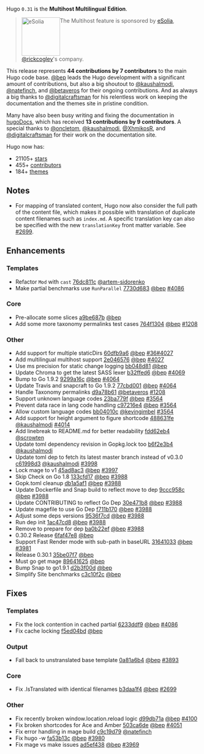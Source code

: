 Hugo `0.31` is the **Multihost Multilingual Edition**.

> <img src="https://esolia.com/img/eSolia-Logo-Flat-2015.svg" alt="eSolia" width="100px" align="top" />The Multihost feature  is sponsored by [eSolia](https://esolia.com/), [@rickcogley](https://github.com/rickcogley)'s company.

This release represents **44 contributions by 7 contributors** to the main Hugo code base.
[@bep](https://github.com/bep) leads the Hugo development with a significant amount of contributions, but also a big shoutout to [@kaushalmodi](https://github.com/kaushalmodi), [@natefinch](https://github.com/natefinch), and [@betaveros](https://github.com/betaveros) for their ongoing contributions.
And as always a big thanks to [@digitalcraftsman](https://github.com/digitalcraftsman) for his relentless work on keeping the documentation and the themes site in pristine condition.

Many have also been busy writing and fixing the documentation in [hugoDocs](https://github.com/gohugoio/hugoDocs), 
which has received **13 contributions by 9 contributors**. A special thanks to [@oncletom](https://github.com/oncletom), [@kaushalmodi](https://github.com/kaushalmodi), [@XhmikosR](https://github.com/XhmikosR), and [@digitalcraftsman](https://github.com/digitalcraftsman) for their work on the documentation site.


Hugo now has:

* 21105+ [stars](https://github.com/gohugoio/hugo/stargazers)
* 455+ [contributors](https://github.com/gohugoio/hugo/graphs/contributors)
* 184+ [themes](http://themes.gohugo.io/)

## Notes

* For mapping of translated content, Hugo now also consider the full path of the content file, which makes it possible with translation of duplicate content filenames such as `index.md`. A specific translation key can also be specified with the new `translationKey` front matter variable. See [#2699](https://github.com/gohugoio/hugo/issues/2699).


## Enhancements

### Templates

* Refactor `Mod` with `cast` [76dc811c](https://github.com/gohugoio/hugo/commit/76dc811c6539b2ed8b4d3b22693e5088b9f6ecfe) [@artem-sidorenko](https://github.com/artem-sidorenko) 
* Make partial benchmarks use `RunParallel` [7730d683](https://github.com/gohugoio/hugo/commit/7730d683e8b030c64c5f986b8166c8e65b777ab3) [@bep](https://github.com/bep) [#4086](https://github.com/gohugoio/hugo/issues/4086)


### Core

* Pre-allocate some slices [a9be687b](https://github.com/gohugoio/hugo/commit/a9be687b81df01c7343f78f0d3760042f467baa4) [@bep](https://github.com/bep) 
* Add some more taxonomy permalinks test cases [764f1304](https://github.com/gohugoio/hugo/commit/764f1304e1383ae03c2eb07cf599774700816465) [@bep](https://github.com/bep) [#1208](https://github.com/gohugoio/hugo/issues/1208)

### Other

* Add support for multiple staticDirs [60dfb9a6](https://github.com/gohugoio/hugo/commit/60dfb9a6e076200ab3ca3fd30e34bb3c14e0a893) [@bep](https://github.com/bep) [#36](https://github.com/gohugoio/hugo/issues/36)[#4027](https://github.com/gohugoio/hugo/issues/4027)
* Add multilingual multihost support [2e046576](https://github.com/gohugoio/hugo/commit/2e0465764b5dacc511b977b1c9aa07324ad0ee9c) [@bep](https://github.com/bep) [#4027](https://github.com/gohugoio/hugo/issues/4027)
* Use ms precision for static change logging [bb048d81](https://github.com/gohugoio/hugo/commit/bb048d811d3977adb10656335cd339cd8c945a25) [@bep](https://github.com/bep) 
* Update Chroma to get the latest SASS lexer [b32ffed6](https://github.com/gohugoio/hugo/commit/b32ffed6abc67646cad89e163846f3ffef29cec8) [@bep](https://github.com/bep) [#4069](https://github.com/gohugoio/hugo/issues/4069)
* Bump to Go 1.9.2 [9299a16c](https://github.com/gohugoio/hugo/commit/9299a16c9952a284d3ac3f31d2662f1812f77768) [@bep](https://github.com/bep) [#4064](https://github.com/gohugoio/hugo/issues/4064)
* Update Travis and snapcraft to Go 1.9.2 [77cbd001](https://github.com/gohugoio/hugo/commit/77cbd001ff6b2e0aaa48566ef2af49ca68e19af9) [@bep](https://github.com/bep) [#4064](https://github.com/gohugoio/hugo/issues/4064)
* Handle Taxonomy permalinks [d9a78b61](https://github.com/gohugoio/hugo/commit/d9a78b61adefe8e1803529f4774185874af85148) [@betaveros](https://github.com/betaveros) [#1208](https://github.com/gohugoio/hugo/issues/1208)
* Support unknown language codes [23ba779f](https://github.com/gohugoio/hugo/commit/23ba779fab90ce45cddd68b4f49a2515ce6d4878) [@bep](https://github.com/bep) [#3564](https://github.com/gohugoio/hugo/issues/3564)
* Prevent data race in lang code handling [c97216e4](https://github.com/gohugoio/hugo/commit/c97216e4f0f3021b12cd3803e512393be569c886) [@bep](https://github.com/bep) [#3564](https://github.com/gohugoio/hugo/issues/3564)
* Allow custom language codes [bb04010c](https://github.com/gohugoio/hugo/commit/bb04010cbfd92837685f98c3e0f5362ba00ce487) [@kevingimbel](https://github.com/kevingimbel) [#3564](https://github.com/gohugoio/hugo/issues/3564)
* Add support for height argument to figure shortcode [488631fe](https://github.com/gohugoio/hugo/commit/488631fe0abc3667355345c7eb98ba7a2204deb5) [@kaushalmodi](https://github.com/kaushalmodi) [#4014](https://github.com/gohugoio/hugo/issues/4014)
* Add linebreak to README.md for better readability [fdd62eb4](https://github.com/gohugoio/hugo/commit/fdd62eb4c3dab9229ae4b7aeae45832961f6e168) [@scrowten](https://github.com/scrowten) 
* Update toml dependency revision in Gopkg.lock too [b6f2e3b4](https://github.com/gohugoio/hugo/commit/b6f2e3b4382de83479bfcf91321b7ee3a758b141) [@kaushalmodi](https://github.com/kaushalmodi) 
* Update toml dep to fetch its latest master branch instead of v0.3.0 [c61998d3](https://github.com/gohugoio/hugo/commit/c61998d3ac2e9c2756ba72d2e7381638cbe01a1f) [@kaushalmodi](https://github.com/kaushalmodi) [#3998](https://github.com/gohugoio/hugo/issues/3998)
* Lock mage to v1 [45ad8ac3](https://github.com/gohugoio/hugo/commit/45ad8ac381ab71aec6f62bc0842934b8bdecd9d7) [@bep](https://github.com/bep) [#3997](https://github.com/gohugoio/hugo/issues/3997)
* Skip Check on Go 1.8 [133cfd17](https://github.com/gohugoio/hugo/commit/133cfd1710f2558b93444e0b3866010b5fba21c7) [@bep](https://github.com/bep) [#3988](https://github.com/gohugoio/hugo/issues/3988)
* Gopk.toml cleanup [db1a5af1](https://github.com/gohugoio/hugo/commit/db1a5af15db75dbdf64697c5c31d919bac3acc41) [@bep](https://github.com/bep) [#3988](https://github.com/gohugoio/hugo/issues/3988)
* Update Dockerfile and Snap build to reflect move to dep [9ccc958c](https://github.com/gohugoio/hugo/commit/9ccc958ce7d563fe344c310da37284548ac3a70a) [@bep](https://github.com/bep) [#3988](https://github.com/gohugoio/hugo/issues/3988)
* Update CONTRIBUTING to reflect Go Dep [30e471b8](https://github.com/gohugoio/hugo/commit/30e471b8c66f43b2505ba4a303b5cacb4a5f3af3) [@bep](https://github.com/bep) [#3988](https://github.com/gohugoio/hugo/issues/3988)
* Update magefile to use Go Dep [f711b170](https://github.com/gohugoio/hugo/commit/f711b170e4bb286ffa544dfdb48cff4e8f74497f) [@bep](https://github.com/bep) [#3988](https://github.com/gohugoio/hugo/issues/3988)
* Adjust some deps versions [9536f7cd](https://github.com/gohugoio/hugo/commit/9536f7cd05c745cff51d23de696d92c3ae4bcfa9) [@bep](https://github.com/bep) [#3988](https://github.com/gohugoio/hugo/issues/3988)
* Run dep init [1ac47cd8](https://github.com/gohugoio/hugo/commit/1ac47cd88a52e9789c2ab2c72aa8c50ad3a828c3) [@bep](https://github.com/bep) [#3988](https://github.com/gohugoio/hugo/issues/3988)
* Remove to prepare for dep [ba0b22ef](https://github.com/gohugoio/hugo/commit/ba0b22ef4491fa70b9f4fc9b091a5192a7eed59f) [@bep](https://github.com/bep) [#3988](https://github.com/gohugoio/hugo/issues/3988)
* 0.30.2 Release [6faf47e8](https://github.com/gohugoio/hugo/commit/6faf47e8ddf7b2922ddfcaf13b2ad0cedd1edfec) [@bep](https://github.com/bep) 
* Support Fast Render mode with sub-path in baseURL [31641033](https://github.com/gohugoio/hugo/commit/3164103310fbca1211cfa9ce4a5eb7437854b6ad) [@bep](https://github.com/bep) [#3981](https://github.com/gohugoio/hugo/issues/3981)
* Release 0.30.1 [35be07f7](https://github.com/gohugoio/hugo/commit/35be07f7c88f1a263500bcaf1a4ef8ef4dffaf9a) [@bep](https://github.com/bep) 
* Must go get mage [89641625](https://github.com/gohugoio/hugo/commit/89641625732bf811079aa2f039720922b9548f96) [@bep](https://github.com/bep) 
* Bump Snap to go1.9.1 [d2b3f00d](https://github.com/gohugoio/hugo/commit/d2b3f00df7cd601b0eed35d2594e016108765456) [@bep](https://github.com/bep) 
* Simplify Site benchmarks [c3c10f2c](https://github.com/gohugoio/hugo/commit/c3c10f2c7ce4ee11186f51161943efc8b37a28c9) [@bep](https://github.com/bep) 

## Fixes

### Templates

* Fix the lock contention in cached partial [6233ddf9](https://github.com/gohugoio/hugo/commit/6233ddf9d19b51f69c0c4a796d88732d1700e585) [@bep](https://github.com/bep) [#4086](https://github.com/gohugoio/hugo/issues/4086)
* Fix cache locking [f5ed04bd](https://github.com/gohugoio/hugo/commit/f5ed04bd4a2ba1a62482b381470f04aad98375f5) [@bep](https://github.com/bep) 

### Output

* Fall back to unstranslated base template [0a81a6b4](https://github.com/gohugoio/hugo/commit/0a81a6b4bae3de53aa9c179b855c671a2d30eec7) [@bep](https://github.com/bep) [#3893](https://github.com/gohugoio/hugo/issues/3893)

### Core

* Fix .IsTranslated  with identical filenames [b3daa1f4](https://github.com/gohugoio/hugo/commit/b3daa1f4bf1b84bcc5da028257ba609be74e3ecc) [@bep](https://github.com/bep) [#2699](https://github.com/gohugoio/hugo/issues/2699)

### Other

* Fix recently broken window.location.reload logic [d99db71a](https://github.com/gohugoio/hugo/commit/d99db71ab5a90246dce729ca802e4cd88b01ba3c) [@bep](https://github.com/bep) [#4100](https://github.com/gohugoio/hugo/issues/4100)
* Fix broken shortcodes for Ace and Amber [503ca6de](https://github.com/gohugoio/hugo/commit/503ca6de6ceb0b4af533f9efeff917d6f3871278) [@bep](https://github.com/bep) [#4051](https://github.com/gohugoio/hugo/issues/4051)
* Fix error handling in mage build [c9c19d79](https://github.com/gohugoio/hugo/commit/c9c19d794537cf76ff281788c3d6cf5f2beac54d) [@natefinch](https://github.com/natefinch) 
* Fix hugo -w [fa53b13c](https://github.com/gohugoio/hugo/commit/fa53b13ca0ffb1db6ed20f5353661d3f8a5fd455) [@bep](https://github.com/bep) [#3980](https://github.com/gohugoio/hugo/issues/3980)
* Fix mage vs make issues [ad5ef438](https://github.com/gohugoio/hugo/commit/ad5ef438380d6ecba93b9b01a7893d450f652f72) [@bep](https://github.com/bep) [#3969](https://github.com/gohugoio/hugo/issues/3969)






